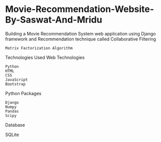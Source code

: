 # Movie-Recommendation-Website-By-Saswat-And-Mridu


Building a Movie Recommendation System web application using Django framework and Recommendation technique called Collaborative Filtering

    Matrix Factorization Algorithm

Technologies Used
Web Technologies

    Python
    HTML
    CSS
    JavaScript
    Bootstrap

Python Packages

    Django
    Numpy
    Pandas
    Scipy

Database

SQLite
